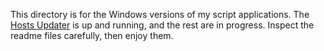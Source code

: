 This directory is for the Windows versions of my script applications. The [Hosts Updater](/WindowsUtils/WinHostsUpdater/) is up and running, and the rest are in progress. Inspect the readme files carefully, then enjoy them.
